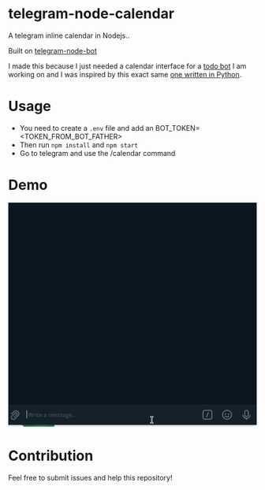 # telegram-node-calendar
A telegram inline calendar in Nodejs..

Built on [telegram-node-bot](https://github.com/Naltox/telegram-node-bot)

I made this because I just needed a calendar interface for a [todo bot](https://github.com/Rotimi-Best/mytodos) I am working on and I was inspired by this exact same [one written in Python](https://github.com/unmonoqueteclea/calendar-telegram).

# Usage
- You need to create a `.env` file and add an BOT_TOKEN=<TOKEN_FROM_BOT_FATHER>
- Then run `npm install` and `npm start`
- Go to telegram and use the /calendar command


# Demo
![](demo.gif)

# Contribution
Feel free to submit issues and help this repository!
